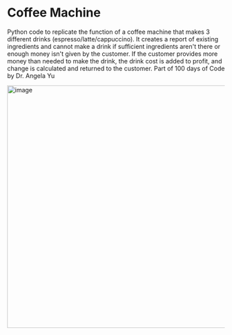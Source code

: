 # Coffee Machine
Python code to replicate the function of a coffee machine that makes 3 different drinks (espresso/latte/cappuccino). 
It creates a report of existing ingredients and cannot make a drink if sufficient ingredients aren't there or enough money isn't given by the customer.
If the customer provides more money than needed to make the drink, the drink cost is added to profit, and change is calculated and returned to the customer.
Part of 100 days of Code by Dr. Angela Yu


<img width="563" alt="image" src="https://github.com/MahatiMadhira/coffeeMachine/assets/93003959/823480aa-ba6e-4153-a89d-c6c303468c6b">
